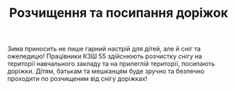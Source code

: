 ﻿---
title: Розчищення та посипання доріжок
---

Зима приносить не лише гарний настрій для дітей, але й сніг та ожеледицю! Працівники КЗШ 55 здійснюють розчистку снігу на території навчального закладу та на прилеглій території, посипають доріжки. Дітям, батькам та мешканцям буде зручно та безпечно проходити по розчищеним від снігу доріжках!